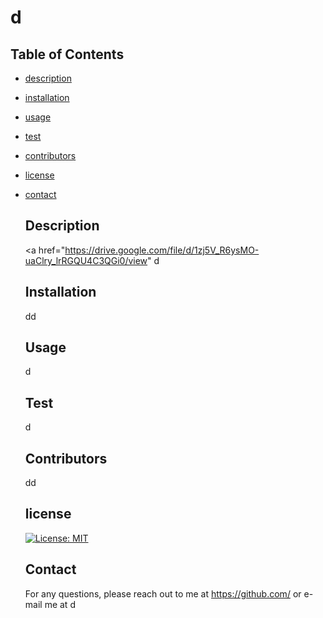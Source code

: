
# d
    
## Table of Contents
* [description](description)
* [installation](#installation)
* [usage](#usage)
* [test](#test)
* [contributors](#contributors)
* [license](#license)
* [contact](#contact)
    
    ## Description
    <a href="https://drive.google.com/file/d/1zj5V_R6ysMO-uaClry_lrRGQU4C3QGi0/view" 
    d
    
    ## Installation
    dd
    
    ## Usage
    d
    
    ## Test
    d
    
    ## Contributors
    dd
    
    ## license
    [![License: MIT](https://img.shields.io/badge/License-MIT-yellow.svg)](https://opensource.org/licenses/MIT)
    
    
    ## Contact
    For any questions, please reach out to me at https://github.com/
    or e-mail me at d